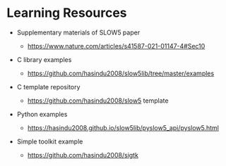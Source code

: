 # Learning Resources

- Supplementary materials of SLOW5 paper
  - https://www.nature.com/articles/s41587-021-01147-4#Sec10

- C library examples
  - https://github.com/hasindu2008/slow5lib/tree/master/examples

- C template repository
  - https://github.com/hasindu2008/slow5 template

- Python examples
  - https://hasindu2008.github.io/slow5lib/pyslow5_api/pyslow5.html

- Simple toolkit example
  - https://github.com/hasindu2008/sigtk
